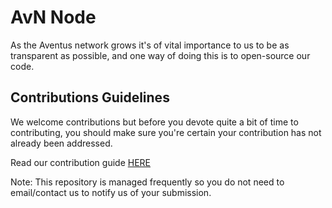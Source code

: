# AvN Node

As the Aventus network grows it's of vital importance to us to be as transparent as possible, and one way of doing this is to open-source our code.

## Contributions Guidelines

We welcome contributions but before you devote quite a bit of time to contributing, you should make sure you're certain your contribution has not already been addressed.

Read our contribution guide [HERE](./CONTRIBUTING.adoc)

Note: This repository is managed frequently so you do not need to email/contact us to notify us of your submission.
